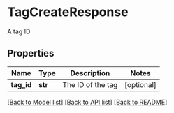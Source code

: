 # TagCreateResponse

A tag ID
## Properties
Name | Type | Description | Notes
------------ | ------------- | ------------- | -------------
**tag_id** | **str** | The ID of the tag | [optional] 

[[Back to Model list]](../README.md#documentation-for-models) [[Back to API list]](../README.md#documentation-for-api-endpoints) [[Back to README]](../README.md)


